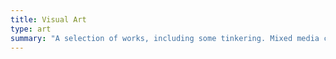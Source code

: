 ```yaml
---
title: Visual Art
type: art
summary: "A selection of works, including some tinkering. Mixed media collage, glitch art, music industry work, skulls (not real ones!). Lots of darker themes exploring identity, loneliness, memento moris."
---
```

